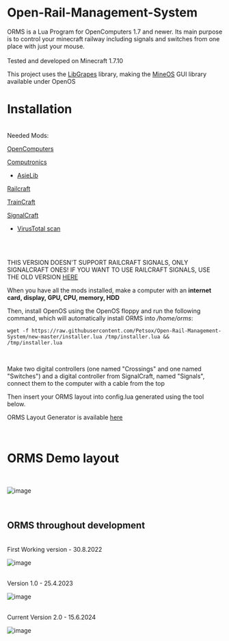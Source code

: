 # Open-Rail-Management-System

ORMS is a Lua Program for OpenComputers 1.7 and newer. Its main purpose is to control your minecraft railway including signals and switches from one place with just your mouse.
</br>
</br>
Tested and developed on Minecraft 1.7.10

This project uses the [LibGrapes](https://github.com/ApelSoftCorp/LibGrapes) library, making the [MineOS](https://github.com/IgorTimofeev/MineOS) GUI library available under OpenOS

# Installation
</br>
Needed Mods:

  [OpenComputers](https://www.curseforge.com/minecraft/mc-mods/opencomputers)
  
  [Computronics](https://github.com/Petsox/Computronics_Ctyrk4_Edition/tree/master)

   - [AsieLib](https://wiki.vexatos.com/wiki:computronics)

  [Railcraft](https://github.com/Petsox/Railcraft-mc-1.7.10)
  
  [TrainCraft](https://www.curseforge.com/minecraft/mc-mods/traincraft)

  [SignalCraft](https://pixeldrain.com/u/8bFEUxvG)
   - [VirusTotal scan](https://www.virustotal.com/gui/file/63362a784ea69233104f196080acf7555494f3e0c5005445612f16a139657969?nocache=1)
  
  </br>
  
</br>

THIS VERSION DOESN'T SUPPORT RAILCRAFT SIGNALS, ONLY SIGNALCRAFT ONES! IF YOU WANT TO USE RAILCRAFT SIGNALS, USE THE OLD VERSION [HERE](https://github.com/Petsox/Open-Rail-Management-System/tree/master)

When you have all the mods installed, make a computer with an <b>internet card, display, GPU, CPU, memory, HDD</b>

Then, install OpenOS using the OpenOS floppy and run the following command, which will automatically install ORMS into <i>/home/orms</i>:

	wget -f https://raw.githubusercontent.com/Petsox/Open-Rail-Management-System/new-master/installer.lua /tmp/installer.lua && /tmp/installer.lua
</br>

Make two digital controllers (one named "Crossings" and one named "Switches") and a digital controller from SignalCraft, named "Signals", connect them to the computer with a cable from the top

Then insert your ORMS layout into config.lua generated using the tool below.

ORMS Layout Generator is available [here](https://petsox.github.io/ORMS-Layout-Generator-Web-Edition/)

  </br>

# ORMS Demo layout
</br>

![image](https://github.com/Petsox/Open-Rail-Management-System/assets/63014892/c02e977b-5c90-49ea-98ce-b39681ebc592)

</br>

## ORMS throughout development
</br>
First Working version - 30.8.2022

![image](https://user-images.githubusercontent.com/92917981/234371577-79d61228-f193-4e25-810f-d66f4bd9d922.png)

</br>
Version 1.0 - 25.4.2023</br>

![image](https://user-images.githubusercontent.com/92917981/234370757-6332b3ea-0772-49a6-95ee-f9b95d0bb5ae.png)

</br>
Current Version 2.0 - 15.6.2024</br>

![image](https://github.com/Petsox/Open-Rail-Management-System/assets/63014892/c02e977b-5c90-49ea-98ce-b39681ebc592)
